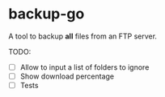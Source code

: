 # backup-go
A tool to backup **all** files from an FTP server.

TODO:
- [ ] Allow to input a list of folders to ignore
- [ ] Show download percentage
- [ ] Tests

